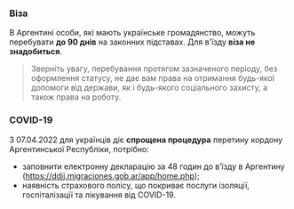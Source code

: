 ### Віза
В Аргентині особи, які мають українське громадянство, можуть перебувати **до 90 днів** на законних підставах. Для в'їзду **віза не знадобиться**.
>Зверніть увагу, перебування протягом зазначеного періоду, без оформлення статусу, не дає вам права на отримання будь-якої допомоги від держави, як і будь-якого соціального захисту, а також права на роботу.
### COVID-19
З  07.04.2022 для українців діє **спрощена процедура** перетину кордону Аргентинської Республіки, потрібно:
* заповнити електронну декларацію за 48 годин до в’їзду в Аргентину (https://ddjj.migraciones.gob.ar/app/home.php);
* наявність страхового полісу, що покриває послуги ізоляції, госпіталізації та лікування від COVID-19.